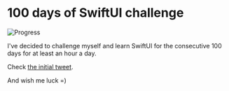 # 100 days of SwiftUI challenge

![Progress](https://progress-bar.dev/40/?title=46h%2047m%20)


I've decided to challenge myself and learn SwiftUI for the consecutive 100 days for at least an hour a day.

Check [the initial tweet](https://twitter.com/ck3g/status/1188362654324318208).

And wish me luck =)

